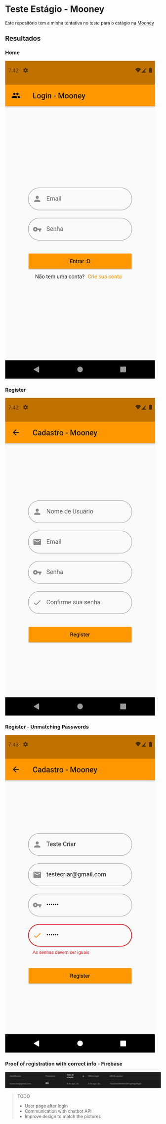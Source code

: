 # Teste Estágio - Mooney

Este repositório tem a minha tentativa no teste para o estágio na [Mooney](https://mooneyapp.com.br/)

## Resultados

### Home

![Homepage](./readme/img/home.png)

### Register

![Homepage](./readme/img/register.png)

### Register - Unmatching Passwords

![Homepage](./readme/img/register_wrong.png)

### Proof of registration with correct info - Firebase

![Homepage](./readme/img/proof_firebase.png)

> TODO
>
> - User page after login
> - Communication with chatbot API
> - Improve design to match the pictures
